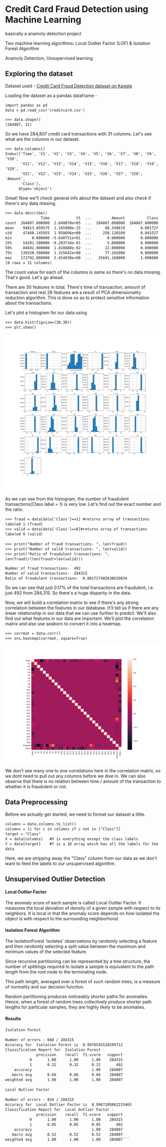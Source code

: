 # Credit Card Fraud Detection using Machine Learning

basically a anamoly detection project 

Two machine learning algorithms: Local Outlier Factor (LOF) & Isolation Forest Algorithm

Anamoly Detection, Unsupervised learning
    
## Exploring the dataset

Dataset used - [Credit Card Fraud Detection dataset on Kaggle](https://www.kaggle.com/mlg-ulb/creditcardfraud/version/3)

Loading the dataset as a pandas dataframe -
```
import pandas as pd
data = pd.read_csv('creditcard.csv')
```

```
>>> data.shape()
(284807, 31)
```
So we have 284,807 credit card transactions with 31 columns. Let's see what are the columns in our dataset.

```
>>> data.columns()
Index(['Time', 'V1', 'V2', 'V3', 'V4', 'V5', 'V6', 'V7', 'V8', 'V9', 'V10',
       'V11', 'V12', 'V13', 'V14', 'V15', 'V16', 'V17', 'V18', 'V19', 'V20',
       'V21', 'V22', 'V23', 'V24', 'V25', 'V26', 'V27', 'V28', 'Amount',
       'Class'],
      dtype='object')
```
Great! Now we'll check general info about the dataset and also check if there's any data missing.
```
>>> data.describe()
                Time            V1  ...         Amount          Class
count  284807.000000  2.848070e+05  ...  284807.000000  284807.000000
mean    94813.859575  1.165980e-15  ...      88.349619       0.001727
std     47488.145955  1.958696e+00  ...     250.120109       0.041527
min         0.000000 -5.640751e+01  ...       0.000000       0.000000
25%     54201.500000 -9.203734e-01  ...       5.600000       0.000000
50%     84692.000000  1.810880e-02  ...      22.000000       0.000000
75%    139320.500000  1.315642e+00  ...      77.165000       0.000000
max    172792.000000  2.454930e+00  ...   25691.160000       1.000000
[8 rows x 31 columns]
```
The count value for each of the columns is same so there's no data missing. That's good. Let's go  ahead.

There are 30 features in total. There's time of transaction, amount of transaction and rest 28 features are a result of PCA dimensionality reduction algorithm. This is done so as to protect sensitive information about the transactions.

Let's plot a histogram for our data using
```
>>> data.hist(figsize=(30,30))
>>> plt.show()
```
![histogram](histogram.png)

As we can see from the histogram, the number of fraudulent transactions(Class label = 1) is very low. Let's find out the exact number and the ratio.

```
>>> fraud = data[data['Class']==1] #returns array of transactions labeled 1 (fraud)
>>> valid = data[data['Class']==0]#returns array of transactions labeled 0 (valid)

>>> print("Number of fraud transactions- ", len(fraud))
>>> print("Number of valid transactions- ", len(valid))
>>> print("Ratio of fraudulent transactions- ", len(fraud)/(len(fraud)+len(valid)))
```

```
Number of fraud transactions-  492
Number of valid transactions-  284315
Ratio of fraudulent transactions-  0.001727485630620034
```

So we can see that just 0.17% of the total transactions are fraudulent, i.e. just 492 from 284,315. So there's a huge disparity in the data.

Now, we will build a correlation matrix to see if there's any strong correlation between the features in our database. It'll tell us if there are any linear relationship in our data that we can use further to predict. We'll also find out what features in our data are important. We'll plot the correlation matrix and also use seaborn to convert it into a heatmap.

```
>>> corrmat = data.corr()   
>>> sns.heatmap(corrmat, square=True)
```
![heatmap](heatmap.png)

We don't see many one to one correlations here in the correlation matrix, so we dont need to pull out any columns before we dive in. We can also observe that there is no relation between time / amount of the transaction to whether it is fraudulent or not. 
## Data Preprocessing 
Before we actually get started, we need to format our dataset a little.

```
columns = data.columns.to_list()
columns = [c for c in columns if c not in ["Class"]]
target = "Class"
X = data[columns]   #X is everything except the class labels
Y = data[target]    #Y is a 1D array which has all the labels for the data
```
Here, we are stripping away the  "Class" column from our data as we don't want to feed the labels to our unsupervised algorithm.

## Unsupervised Outlier Detection
#### Local Outlier Factor
The anomaly score of each sample is called Local Outlier Factor. It measures the local deviation of density of a given sample with respect to its neighbors. It is local in that the anomaly score depends on how isolated the object is with respect to the surrounding neighborhood.
#### Isolation Forest Algorithm
The IsolationForest ‘isolates’ observations by randomly selecting a feature and then randomly selecting a split value between the maximum and minimum values of the selected feature.

Since recursive partitioning can be represented by a tree structure, the number of splittings required to isolate a sample is equivalent to the path length from the root node to the terminating node.

This path length, averaged over a forest of such random trees, is a measure of normality and our decision function.

Random partitioning produces noticeably shorter paths for anomalies. Hence, when a forest of random trees collectively produce shorter path lengths for particular samples, they are highly likely to be anomalies.

#### Results
```
Isolation Forest 

Number of errors - 668 / 284315
Accuracy for  Isolation Forest is  0.9976545520299712
Classification Report for  Isolation Forest - 
              precision    recall  f1-score   support
           0       1.00      1.00      1.00    284315
           1       0.32      0.32      0.32       492
    accuracy                           1.00    284807
   macro avg       0.66      0.66      0.66    284807
weighted avg       1.00      1.00      1.00    284807

Local Outlier Factor

Number of errors - 934 / 284315
Accuracy for  Local Outlier Factor is  0.9967205862215465
Classification Report for  Local Outlier Factor - 
              precision    recall  f1-score   support
           0       1.00      1.00      1.00    284315
           1       0.05      0.05      0.05       492
    accuracy                           1.00    284807
   macro avg       0.52      0.52      0.52    284807
weighted avg       1.00      1.00      1.00    284807```